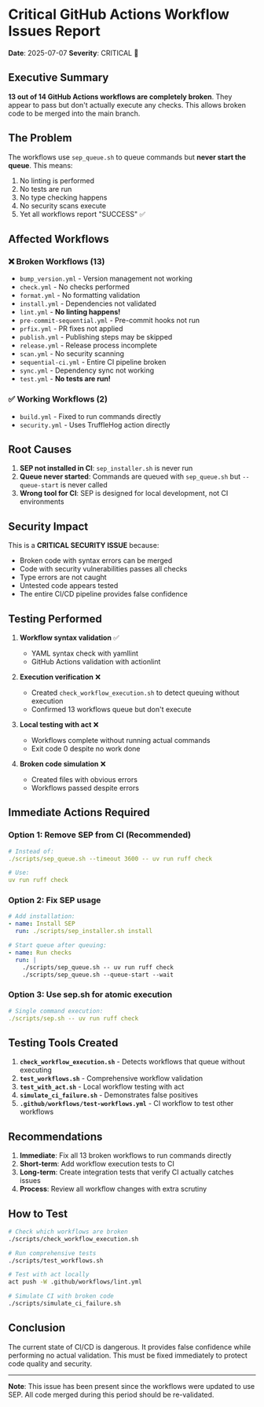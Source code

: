 # Critical GitHub Actions Workflow Issues Report

**Date**: 2025-07-07
**Severity**: CRITICAL 🚨

## Executive Summary

**13 out of 14 GitHub Actions workflows are completely broken**. They appear to pass but don't actually execute any checks. This allows broken code to be merged into the main branch.

## The Problem

The workflows use `sep_queue.sh` to queue commands but **never start the queue**. This means:

1. No linting is performed
2. No tests are run
3. No type checking happens
4. No security scans execute
5. Yet all workflows report "SUCCESS" ✅

## Affected Workflows

### ❌ Broken Workflows (13)
- `bump_version.yml` - Version management not working
- `check.yml` - No checks performed
- `format.yml` - No formatting validation
- `install.yml` - Dependencies not validated
- `lint.yml` - **No linting happens!**
- `pre-commit-sequential.yml` - Pre-commit hooks not run
- `prfix.yml` - PR fixes not applied
- `publish.yml` - Publishing steps may be skipped
- `release.yml` - Release process incomplete
- `scan.yml` - No security scanning
- `sequential-ci.yml` - Entire CI pipeline broken
- `sync.yml` - Dependency sync not working
- `test.yml` - **No tests are run!**

### ✅ Working Workflows (2)
- `build.yml` - Fixed to run commands directly
- `security.yml` - Uses TruffleHog action directly

## Root Causes

1. **SEP not installed in CI**: `sep_installer.sh` is never run
2. **Queue never started**: Commands are queued with `sep_queue.sh` but `--queue-start` is never called
3. **Wrong tool for CI**: SEP is designed for local development, not CI environments

## Security Impact

This is a **CRITICAL SECURITY ISSUE** because:

- Broken code with syntax errors can be merged
- Code with security vulnerabilities passes all checks
- Type errors are not caught
- Untested code appears tested
- The entire CI/CD pipeline provides false confidence

## Testing Performed

1. **Workflow syntax validation** ✅
   - YAML syntax check with yamllint
   - GitHub Actions validation with actionlint

2. **Execution verification** ❌
   - Created `check_workflow_execution.sh` to detect queuing without execution
   - Confirmed 13 workflows queue but don't execute

3. **Local testing with act** ❌
   - Workflows complete without running actual commands
   - Exit code 0 despite no work done

4. **Broken code simulation** ❌
   - Created files with obvious errors
   - Workflows passed despite errors

## Immediate Actions Required

### Option 1: Remove SEP from CI (Recommended)
```yaml
# Instead of:
./scripts/sep_queue.sh --timeout 3600 -- uv run ruff check

# Use:
uv run ruff check
```

### Option 2: Fix SEP usage
```yaml
# Add installation:
- name: Install SEP
  run: ./scripts/sep_installer.sh install

# Start queue after queuing:
- name: Run checks
  run: |
    ./scripts/sep_queue.sh -- uv run ruff check
    ./scripts/sep_queue.sh --queue-start --wait
```

### Option 3: Use sep.sh for atomic execution
```yaml
# Single command execution:
./scripts/sep.sh -- uv run ruff check
```

## Testing Tools Created

1. **`check_workflow_execution.sh`** - Detects workflows that queue without executing
2. **`test_workflows.sh`** - Comprehensive workflow validation
3. **`test_with_act.sh`** - Local workflow testing with act
4. **`simulate_ci_failure.sh`** - Demonstrates false positives
5. **`.github/workflows/test-workflows.yml`** - CI workflow to test other workflows

## Recommendations

1. **Immediate**: Fix all 13 broken workflows to run commands directly
2. **Short-term**: Add workflow execution tests to CI
3. **Long-term**: Create integration tests that verify CI actually catches issues
4. **Process**: Review all workflow changes with extra scrutiny

## How to Test

```bash
# Check which workflows are broken
./scripts/check_workflow_execution.sh

# Run comprehensive tests
./scripts/test_workflows.sh

# Test with act locally
act push -W .github/workflows/lint.yml

# Simulate CI with broken code
./scripts/simulate_ci_failure.sh
```

## Conclusion

The current state of CI/CD is dangerous. It provides false confidence while performing no actual validation. This must be fixed immediately to protect code quality and security.

---

**Note**: This issue has been present since the workflows were updated to use SEP. All code merged during this period should be re-validated.
